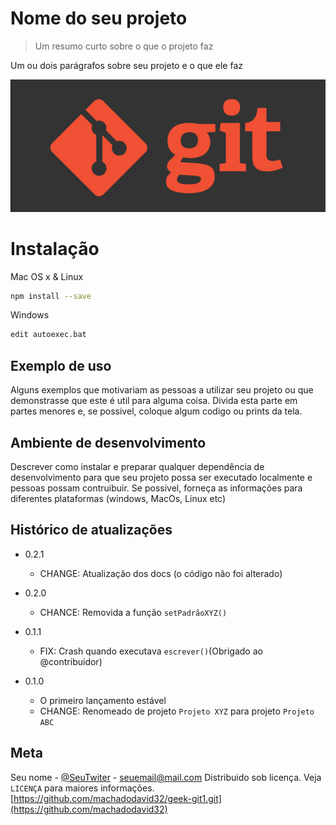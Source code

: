 # Nome do seu projeto
> Um resumo curto sobre o que o projeto faz

Um ou dois parágrafos sobre seu projeto e o que ele faz

![](comandos-git.png)


# Instalação

Mac OS x & Linux

```sh
npm install --save
```

Windows

```sh
edit autoexec.bat
```

## Exemplo de uso

Alguns exemplos que motivariam as pessoas a utilizar seu projeto ou que demonstrasse que este é util para alguma coisa. Divida esta parte em partes menores e, se possivel, coloque algum codigo ou prints da tela.

## Ambiente de desenvolvimento

Descrever como instalar e preparar qualquer dependência de desenvolvimento para que seu projeto possa ser executado localmente e pessoas possam contruibuir. Se possivel, forneça as informações para diferentes plataformas (windows, MacOs, Linux etc)

## Histórico de atualizações
- 0.2.1
  - CHANGE: Atualização dos docs (o código não foi alterado)

 - 0.2.0
   - CHANCE: Removida a função
   `setPadrãoXYZ()`

 - 0.1.1
   - FIX: Crash quando executava `escrever()`(Obrigado ao @contribuidor)

 - 0.1.0
   - O primeiro lançamento estável
   - CHANGE: Renomeado de projeto `Projeto XYZ` para projeto `Projeto ABC` 


 ## Meta

 Seu nome - [@SeuTwiter](https://www.twiter.com/seutwiter) - seuemail@mail.com
 Distribuido sob licença. Veja `LICENÇA` para maiores informações.[https://github.com/machadodavid32/geek-git1.git](https://github.com/machadodavid32)
